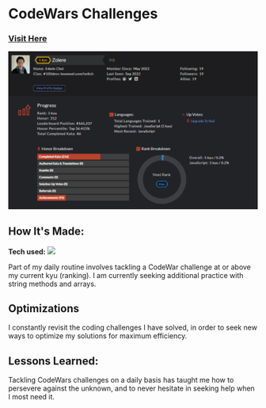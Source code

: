 # CodeWars Challenges
<h3><a target="_blank" href="https://www.codewars.com/users/Zolere">Visit Here</a></h3>

![Codewars Profile](https://github.com/ec-coding/CodeWars/blob/main/CodeWars%205kyu.png)

## How It's Made:

**Tech used:** <img src="https://img.shields.io/static/v1?label=|&message=JAVASCRIPT&color=3c7f5d&style=plastic&logo=javascript"/>

Part of my daily routine involves tackling a CodeWar challenge at or above my current kyu (ranking). I am currently seeking additional practice with string methods and arrays.

## Optimizations

I constantly revisit the coding challenges I have solved, in order to seek new ways to optimize my solutions for maximum efficiency.

## Lessons Learned:

Tackling CodeWars challenges on a daily basis has taught me how to persevere against the unknown, and to never hesitate in seeking help when I most need it. 
